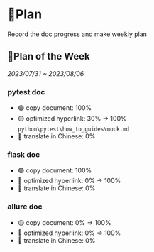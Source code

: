 # 🧾Plan

Record the doc progress and make weekly plan

## 📝Plan of the Week

*2023/07/31 ~ 2023/08/06*

### pytest doc

- 🟢 copy document: 100% 
- 🟡 optimized hyperlink: 30% -> 100%   `python\pytest\how_to_guides\mock.md`
- 🔴 translate in Chinese: 0% 

###  flask doc

- 🟢 copy document: 100%
- 🔴 optimized hyperlink: 0% -> 100% 
- 🔴 translate in Chinese: 0% 

###  allure doc

- 🟡 copy document: 0% -> 100%
- 🔴 optimized hyperlink: 0% -> 100%
- 🔴 translate in Chinese: 0% 